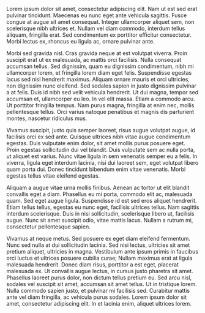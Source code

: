 Lorem ipsum dolor sit amet, consectetur adipiscing elit. Nam ut est sed erat pulvinar tincidunt. Maecenas eu nunc eget ante vehicula sagittis. Fusce congue at augue sit amet consequat. Integer ullamcorper aliquet sem, non scelerisque nibh ultrices et. Nullam vel diam commodo, interdum tellus aliquam, fringilla erat. Sed condimentum ex porttitor efficitur consectetur. Morbi lectus ex, rhoncus eu ligula ac, ornare pulvinar ante.

Morbi sed gravida nisl. Cras gravida neque at est volutpat viverra. Proin suscipit erat ut ex malesuada, ac mattis orci facilisis. Nulla consequat accumsan tellus. Sed dignissim, quam eu dignissim condimentum, nibh mi ullamcorper lorem, et fringilla lorem diam eget felis. Suspendisse egestas lacus sed nisl hendrerit maximus. Aliquam ornare mauris et orci ultricies, non dignissim nunc eleifend. Sed sodales sapien in justo dignissim pulvinar a at felis. Duis id nibh sed velit vehicula hendrerit. Ut dui magna, tempor sed accumsan et, ullamcorper eu leo. In vel elit massa. Etiam a commodo arcu. Ut porttitor fringilla tempus. Nam purus magna, fringilla at enim nec, mollis pellentesque tellus. Orci varius natoque penatibus et magnis dis parturient montes, nascetur ridiculus mus.

Vivamus suscipit, justo quis semper laoreet, risus augue volutpat augue, id facilisis orci ex sed ante. Quisque ultrices nibh vitae augue condimentum egestas. Duis vulputate enim dolor, sit amet mollis purus posuere eget. Proin egestas sollicitudin dui vel blandit. Duis vulputate sem ac nulla porta, ut aliquet est varius. Nunc vitae ligula in sem venenatis semper eu a felis. In viverra, ligula eget interdum lacinia, nisi dui laoreet sem, eget volutpat libero quam porta dui. Donec tincidunt bibendum enim vitae venenatis. Morbi egestas tellus vitae eleifend egestas.

Aliquam a augue vitae urna mollis finibus. Aenean ac tortor ut elit blandit convallis eget a diam. Phasellus eu mi porta, commodo elit ac, malesuada quam. Sed eget augue ligula. Suspendisse id est sed eros aliquet hendrerit. Etiam tellus tellus, egestas eu nunc eget, facilisis ultrices tellus. Nam sagittis interdum scelerisque. Duis in nisi sollicitudin, scelerisque libero ut, facilisis augue. Nunc sit amet suscipit odio, vitae mattis lacus. Nullam a rutrum mi, consectetur pellentesque sapien.

Vivamus at neque metus. Sed posuere ex eget diam eleifend fermentum. Nunc sed nulla at dui sollicitudin lacinia. Sed nisi lectus, ultricies sit amet pretium aliquet, ultricies in magna. Vestibulum ante ipsum primis in faucibus orci luctus et ultrices posuere cubilia curae; Nullam maximus erat at ligula malesuada hendrerit. Donec diam risus, porttitor a est eget, placerat malesuada ex. Ut convallis augue lectus, in cursus justo pharetra sit amet. Phasellus laoreet purus dolor, non dictum tellus pretium eu. Sed arcu nisl, sodales vel suscipit sit amet, accumsan sit amet tellus. Ut in tristique lorem. Nulla commodo sapien justo, et pulvinar mi facilisis sed. Curabitur mattis ante vel diam fringilla, ac vehicula purus sodales. Lorem ipsum dolor sit amet, consectetur adipiscing elit. In et lacinia enim, aliquet ultrices lorem. 